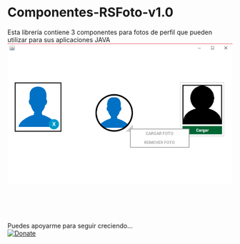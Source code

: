 # Componentes-RSFoto-v1.0
Esta librería contiene 3 componentes para fotos de perfil que pueden utilizar para sus aplicaciones JAVA
<img src="https://github.com/RojeruSan/Componentes-RSFoto-v1.0/blob/master/RSFoto.png">

<br><br><br><br>
Puedes apoyarme para seguir creciendo...<br>
<a href="https://www.paypal.com/cgi-bin/webscr?cmd=_s-xclick&hosted_button_id=JLWEAETTE3H28" target="_blank">
<img src="https://www.paypalobjects.com/es_XC/MX/i/btn/btn_donateCC_LG.gif" 
alt="Donate" data-canonical-src="https://www.paypalobjects.com/en_US/i/btn/btn_donateCC_LG.gif" style="max-width:100%;">
</a>
